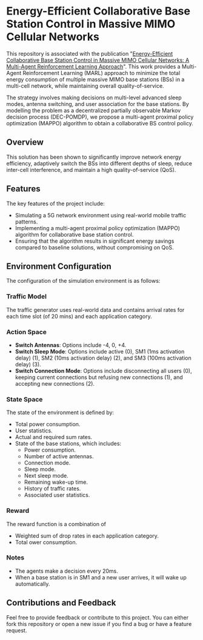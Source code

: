 # Energy-Efficient Collaborative Base Station Control in Massive MIMO Cellular Networks

This repository is associated with the publication "[Energy-Efficient Collaborative Base Station Control in Massive MIMO Cellular Networks: A Multi-Agent Reinforcement Learning Approach](https://kth.diva-portal.org/smash/record.jsf?pid=diva2%3A1752823&dswid=-8202)". This work provides a Multi-Agent Reinforcement Learning (MARL) approach to minimize the total energy consumption of multiple massive MIMO base stations (BSs) in a multi-cell network, while maintaining overall quality-of-service.

The strategy involves making decisions on multi-level advanced sleep modes, antenna switching, and user association for the base stations. By modelling the problem as a decentralized partially observable Markov decision process (DEC-POMDP), we propose a multi-agent proximal policy optimization (MAPPO) algorithm to obtain a collaborative BS control policy.

## Overview

This solution has been shown to significantly improve network energy efficiency, adaptively switch the BSs into different depths of sleep, reduce inter-cell interference, and maintain a high quality-of-service (QoS). 

## Features

The key features of the project include:

- Simulating a 5G network environment using real-world mobile traffic patterns.
- Implementing a multi-agent proximal policy optimization (MAPPO) algorithm for collaborative base station control.
- Ensuring that the algorithm results in significant energy savings compared to baseline solutions, without compromising on QoS.

## Environment Configuration

The configuration of the simulation environment is as follows:

### Traffic Model

The traffic generator uses real-world data and contains arrival rates for each time slot (of 20 mins) and each application category.

### Action Space

- **Switch Antennas**: Options include -4, 0, +4.
- **Switch Sleep Mode**: Options include active (0), SM1 (1ms activation delay) (1), SM2 (10ms activation delay) (2), and SM3 (100ms activation delay) (3).
- **Switch Connection Mode**: Options include disconnecting all users (0), keeping current connections but refusing new connections (1), and accepting new connections (2).

### State Space

The state of the environment is defined by:

- Total power consumption.
- User statistics.
- Actual and required sum rates.
- State of the base stations, which includes:
  - Power consumption.
  - Number of active antennas.
  - Connection mode.
  - Sleep mode.
  - Next sleep mode.
  - Remaining wake-up time.
  - History of traffic rates.
  - Associated user statistics.

### Reward

The reward function is a combination of
- Weighted sum of drop rates in each application category.
- Total ower consumption.

### Notes

- The agents make a decision every 20ms.
- When a base station is in SM1 and a new user arrives, it will wake up automatically.

## Contributions and Feedback

Feel free to provide feedback or contribute to this project. You can either fork this repository or open a new issue if you find a bug or have a feature request.
